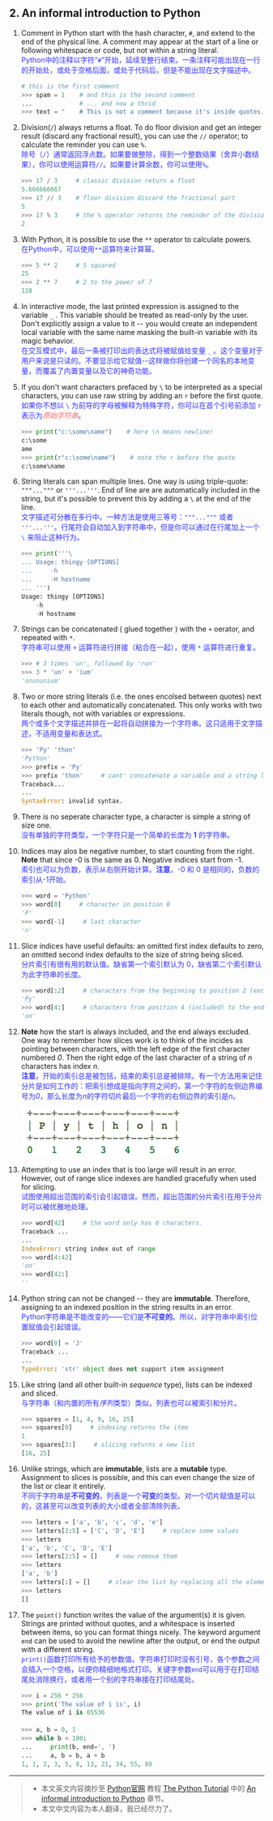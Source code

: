 ## 2. An informal introduction to Python

1. Comment in Python start with the hash character, `#`, and extend to the end of the physical line. A comment may appear at the start of a line or following whitespace or code, but not within a string literal.<br/>
<font color=#3333FF>Python中的注释以字符“`#`”开始，延续至整行结束。一条注释可能出现在一行的开始处，或处于空格后面，或处于代码后，但是不能出现在文字描述中。</font>
	
	```python
	# this is the first comment
	>>> spam = 1    # and this is the second comment
	...             # ... and now a thrid
	>>> text = "    # This is not a comment because it's inside quotes."
	``` 
		
2. Division(`/`) always returns a float. To do floor division and get an integer result (discard any fractional result), you can use the `//` operator; to calculate the reminder you can use `%`.<br/>
<font color=#3333FF>除号（`/`）通常返回浮点数。如果要做整除，得到一个整数结果（舍弃小数结果），你可以使用运算符`//`。如果要计算余数，你可以使用`%`。</font>
	
	```python
	>>> 17 / 3     # classic division return a float
	5.666666667
	>>> 17 // 3    # floor division discard the fractional part
	5
	>>> 17 % 3     # the % operator returns the reminder of the division
	2
	```
	
3. With Python, it is possible to use the `**` operator to calculate powers.<br/>
<font color=#3333FF>在Python中，可以使用`**`运算符来计算幂。</font>
	
	```python
	>>> 5 ** 2     # 5 squared
	25
	>>> 2 ** 7     # 2 to the power of 7
	128
	```

4. In interactive mode, the last printed expression is assigned to the variable `_` . This variable should be treated as read-only by the user. Don't explicitly assign a value to it -- you would create an independent local variable with the same name masking the built-in variable with its magic behavior.<br/>
<font color=#3333FF>在交互模式中，最后一条被打印出的表达式将被赋值给变量 `_` 。这个变量对于用户来说是只读的。不要显示给它赋值--这样做你将创建一个同名的本地变量，而覆盖了内置变量以及它的神奇功能。</font>

5. If you don't want characters prefaced by `\` to be interpreted as a special characters, you can use raw string by adding an `r` before the first quote.<br/>
<font color=#3333FF>如果你不想以 `\` 为前导的字母被解释为特殊字符，你可以在首个引号前添加 `r` 表示为<font face="Comic Sans MS" color=#FF6666>*原始字符串*</font>。</font>
	
	```python
	>>> print("c:\some\name")    # here \n means newline!
	c:\some
	ame
	>>> print(r"c:\some\name")    # note the r before the quote
	c:\some\name
	```

6. String literals can span multiple lines. One way is using triple-quote: `"""..."""` or `'''...'''`. End of line are are automatically included in the string, but it's possible to prevent this by adding a `\` at the end of the line.<br/>
<font color=#3333FF>文字描述可分散在多行中。一种方法是使用三等号：`"""..."""` 或者 `'''...'''`。行尾符会自动加入到字符串中，但是你可以通过在行尾加上一个 `\` 来阻止这种行为。</font>
	
	```python
	>>> print('''\
	... Usage: thingy [OPTIONS]
	...     -h
	...     -H hostname
	... ''')
	Usage: thingy [OPTIONS]
	    -h
	    -H hostname
	```

7. Strings can be concatenated ( glued together ) with the `+` oerator, and repeated with `*`.<br/>
<font color=#3333FF>字符串可以使用 `+` 运算符进行拼接（粘合在一起），使用 `*` 运算符进行重复。</font>
	
	```python
	>>> # 3 times 'un', followed by 'run'
	>>> 3 * 'un' + 'ium'
	'unununium'
	```

8. Two or more string literals (i.e. the ones encolsed between quotes) next to each other and automatically concatenated. This only works with two literals though, not with variables or expressions.<br/>
<font color=#3333FF>两个或多个文字描述并排在一起将自动拼接为一个字符串。这只适用于文字描述，不适用变量和表达式。</font>
	
	```python
	>>> 'Py' 'thon'
	'Python'
	>>> prefix = 'Py'
	>>> prefix 'thon'     # cant' concatenate a variable and a string literal
	Traceback...
	...
	SyntaxError: invalid syntax.
	```
	
9. There is no seperate character type, a character is simple a string of size one.<br/>
<font color=#3333FF>没有单独的字符类型，一个字符只是一个简单的长度为 **1** 的字符串。</font> 
	
10. Indices may alos be negative number, to start counting from the right. **Note** that since -0 is the same as 0. Negative indices start from -1.<br/>
<font color=#3333FF>索引也可以为负数，表示从右侧开始计算。**注意**，-0 和 0 是相同的，负数的索引从-1开始。</font>

	```python
	>>> word = 'Python'
	>>> word[0]     # character in position 0
	'P'
	>>> word[-1]     # last character
	'n'
	```

11. Slice indices have useful defaults: an omitted first index defaults to zero, an omitted second index defaults to the size of string being sliced.<br/>
<font color=#3333FF>分片索引有很有用的默认值。缺省第一个索引默认为 0，缺省第二个索引默认为此字符串的长度。</font>
	
	```python
	>>> word[:2]     # characters from the beginning to position 2 (excluded)
	'Py'
	>>> word[4:]     # characters from position 4 (included) to the end
	'on'
	```
	
12. **Note** how the start is always included, and the end always excluded. One way to remember how slices work is to think of the incides as pointing between characters, with the left edge of the first character numbered *0*. Then the right edge of the last character of a string of *n* characters has index *n*.<br/>
<font color=#3333FF>**注意**，开始的索引总是被包括，结束的索引总是被排除。有一个方法用来记住分片是如何工作的：把索引想成是指向字符之间的，第一个字符的左侧边界编号为*0*，那么长度为*n*的字符切片最后一个字符的右侧边界的索引是*n*。</font>
	
	![分片示意图](./img/indices.jpg)

13. Attempting to use an index that is too large will result in an error. However, out of range slice indexes are handled gracefully when used for slicing.<br/>
<font color=#3333FF>试图使用超出范围的索引会引起错误。然而，超出范围的分片索引在用于分片时可以被优雅地处理。</font>
	
	```python
	>>> word[42]     # the word only has 6 characters.
	Traceback ...
	...
	IndexError: string index out of range
	>>> word[4:42]
	'on'
	>>> word[42:]
	''
	```
	
14. Python string can not be changed -- they are **immutable**. Therefore, assigning to an indexed position in the string results in an error.<br/>
<font color=#3333FF>Python字符串是不能改变的——它们是**不可变的**。所以，对字符串中索引位置赋值会引起错误。</font>
	
	```python
	>>> word[0] = 'J'
	Traceback ...
	...
	TypeError: 'str' object does not support item assignment
	```
	
15. Like string (and all other built-in *sequence* type), lists can be indexed and sliced.
<br/><font color=#3333FF>与字符串（和内置的所有*序列*类型）类似，列表也可以被索引和分片。</font>
	
	```python
	>>> squares = [1, 4, 9, 16, 25]
	>>> squares[0]     # indexing returns the item
	1
	>>> squares[3:]     # slicing returns a new list
	[16, 25]
	```
	
16. Unlike strings, which are **immutable**, lists are a **mutable** type. Assignment to slices is possible, and this can even change the size of the list or clear it entirely.<br/>
<font color=#3333FF>不同于字符串是**不可变的**，列表是一个**可变**的类型。对一个切片赋值是可以的，这甚至可以改变列表的大小或者全部清除列表。</font>
	
	```python
	>>> letters = ['a', 'b', 'c', 'd', 'e']
	>>> letters[2:5] = ['C', 'D', 'E']     # replace some values
	>>> letters
	['a', 'b', 'C', 'D', 'E']
	>>> letters[2:5] = []     # now remove them
	>>> letters
	['a', 'b']
	>>> letters[:] = []     # clear the list by replacing all the elements with an empty list
	>>> letters
	[]
	```
	
17. The `point()` function writes the value of the argument(s) it is given. Strings are printed without quotes, and a whitespace is inserted between items, so you can format things nicely. The keyword argument `end` can be used to avoid the newline after the output, or end the output with a different string.<br/>
<font color=#3333FF>`print()`函数打印所有给予的参数值。字符串打印时没有引号，各个参数之间会插入一个空格，以便你精细地格式打印。关键字参数`end`可以用于在打印结尾处消除换行，或者用一个别的字符串接在打印结尾处。</font>
	
	```python
	>>> i = 256 * 256
	>>> print('The value of i is', i)
	The value of i is 65536
	
	>>> a, b = 0, 1
	>>> while b < 100:
	...		print(b, end=', ')
	...		a, b = b, a + b
	1, 1, 2, 3, 5, 8, 13, 21, 34, 55, 89
	```
	
------
> * 本文英文内容摘抄至 [Python官网](https://docs.python.org/) 教程 [The Python Tutorial](https://docs.python.org/3/tutorial/) 中的 [An informal introduction to Python](https://docs.python.org/3/tutorial/introduction.html) 章节。
> * 本文中文内容为本人翻译，我已经尽力了。
	
